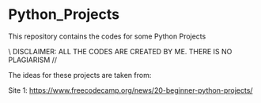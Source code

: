 # Python_Projects
This repository contains the codes for some Python Projects

\\
DISCLAIMER:
ALL THE CODES ARE CREATED BY ME. THERE IS NO PLAGIARISM
//

The ideas for these projects are taken from:

Site 1: https://www.freecodecamp.org/news/20-beginner-python-projects/
